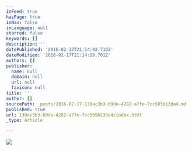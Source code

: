 ```yaml
---
inFeed: true
hasPage: true
inNav: false
inLanguage: null
starred: false
keywords: []
description: ''
datePublished: '2016-02-17T21:14:42.718Z'
dateModified: '2016-02-17T21:14:19.701Z'
authors: []
publisher:
  name: null
  domain: null
  url: null
  favicon: null
title: ''
author: []
sourcePath: _posts/2016-02-17-130ac3b3-b9de-4282-a7fe-7cc505b13da4.md
published: true
url: 130ac3b3-b9de-4282-a7fe-7cc505b13da4/index.html
_type: Article

---
```

![](https://the-grid-user-content.s3-us-west-2.amazonaws.com/77974ab6-cd51-4903-b116-baa6c453d779.JPG)